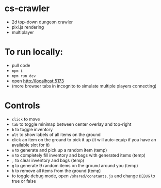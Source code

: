 # cs-crawler

- 2d top-down dungeon crawler
- pixi.js rendering
- multiplayer

# To run locally:
- pull code
- `npm i`
- `npm run dev`
- open [http://localhost:5173](http://localhost:5173)
- (more browser tabs in incognito to simulate multiple players connecting)

# Controls
- `click` to move
- `tab` to toggle minimap between center overlay and top-right
- `b` to toggle inventory
- `alt` to show labels of all items on the ground
- click an item on the ground to pick it up (it will auto-equip if you have an available slot for it)
- `n` to generate and pick up a random item (temp)
- `m` to completely fill inventory and bags with generated items (temp)
- `,` to clear inventory and bags (temp)
- `g` to generate 9 random items on the ground around you (temp)
- `h` to remove all items from the ground (temp)
- to toggle debug mode, open `/shared/constants.js` and change `DEBUG` to true or false